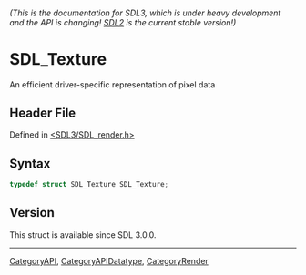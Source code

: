 ###### (This is the documentation for SDL3, which is under heavy development and the API is changing! [SDL2](https://wiki.libsdl.org/SDL2/) is the current stable version!)
# SDL_Texture

An efficient driver-specific representation of pixel data

## Header File

Defined in [<SDL3/SDL_render.h>](https://github.com/libsdl-org/SDL/blob/main/include/SDL3/SDL_render.h)

## Syntax

```c
typedef struct SDL_Texture SDL_Texture;
```

## Version

This struct is available since SDL 3.0.0.

----
[CategoryAPI](CategoryAPI), [CategoryAPIDatatype](CategoryAPIDatatype), [CategoryRender](CategoryRender)


